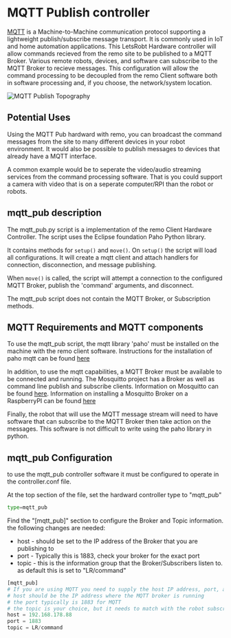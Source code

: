 # MQTT Publish controller
[MQTT](http://mqtt.org/) is a Machine-to-Machine communication protocol supporting a lightweight publish/subscribe message transport. It is commonly used in IoT and home automation applications. This LetsRobt Hardware controller will allow commands recieved from the remo site to be published to a MQTT Broker. Various remote robots, devices, and software can subscribe to the MQTT Broker to recieve messages. This configuration will allow the command processing to be decoupled from the remo Client software both in software processing and, if you choose, the network/system location.

![MQTT Publish Topography](https://raw.githubusercontent.com/Papershaper/letsrobot/master/documentation/mqtt_pub_topography.png)
      
## Potential Uses
Using the MQTT Pub hardward with remo, you can broadcast the command messages from the site to many different devices in your robot environment. It would also be possible to publish messages to devices that already have a MQTT interface.

A common example would be to seperate the video/audio streaming services from the command processing software. That is you could support a camera with video that is on a seperate computer/RPI than the robot or robots.

## mqtt_pub description
The mqtt_pub.py script is a implementation of the remo Client Hardware Controller. The script uses the Eclipse foundation Paho Python library.

It contains methods for ```setup()``` and ```move()```. On ```setup()``` the script will load all configurations. It will create a mqtt client and attach handlers for connection, disconnection, and message publishing. 

When ```move()``` is called, the script will attempt a connection to the configured MQTT Broker, publish the 'command' arguments, and disconnect.

The mqtt_pub script does not contain the MQTT Broker, or Subscription methods.

## MQTT Requirements and MQTT components
To use the mqtt_pub script, the mqtt library 'paho' must be installed on the machine with the remo client software. Instructions for the installation of paho mqtt can be found [here](https://pypi.org/project/paho-mqtt/)

In addition, to use the mqtt capabilities, a MQTT Broker must be available to be connected and running. The Mosquitto project has a Broker as well as command line publish and subscribe clients. Information on Mosquitto can be found [here](https://mosquitto.org/).  Information on installing a Mosquitto Broker on a RaspberryPI can be found [here](https://www.switchdoc.com/2018/02/tutorial-installing-and-testing-mosquitto-mqtt-on-raspberry-pi/)

Finally, the robot that will use the MQTT message stream will need to have software that can subscribe to the MQTT Broker then take action on the messages. This software is not difficult to write using the paho library in python. 

## mqtt_pub Configuration
to use the mqtt_pub controller software it must be configured to operate in the controller.conf file.

At the top section of the file, set the hardward controller type to "mqtt_pub"
```python
type=mqtt_pub
```

Find the "[mqtt_pub]" section to configure the Broker and Topic information.
the following changes are needed:
* host - should be set to the IP address of the Broker that you are publishing to
* port - Typically this is 1883, check your broker for the exact port
* topic - this is the information group that the Broker/Subscribers listen to. as default this is set to "LR/command"

```python
[mqtt_pub]
# If you are using MQTT you need to supply the host IP address, port, and Topic
# host should be the IP address where the MQTT broker is running
# the port typically is 1883 for MQTT
# the topic is your choice, but it needs to match with the robot subscribers
host = 192.168.178.88   
port = 1883
topic = LR/command
```
